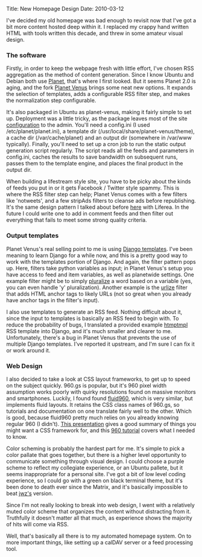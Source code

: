 Title: New Homepage Design
Date: 2010-03-12

I've decided my old homepage was bad enough to revisit now that I've got a bit
more content hosted deep within it. I replaced my crappy hand written HTML
with tools written this decade, and threw in some amateur visual design.

### The software

Firstly, in order to keep the webpage fresh with little effort, I've chosen
RSS aggregation as the method of content generation. Since I know Ubuntu and
Debian both use [Planet][1], that's where I first looked. But it seems Planet
2.0 is aging, and the fork [Planet Venus][2] brings some neat new options. It
expands the selection of templates, adds a configurable RSS filter step, and
makes the normalization step configurable.

It's also packaged in Ubuntu as planet-venus, making it fairly simple to set
up. Deployment was a little tricky, as the package leaves most of the site
[configuration][3] to the admin. You'll need a config.ini (I used
/etc/planet/planet.ini), a template dir (/usr/local/share/planet-venus/theme),
a cache dir (/var/cache/planet) and an output dir (somewhere in /var/www
typically). Finally, you'll need to set up a cron job to run the static output
generation script regularly. The script reads all the feeds and parameters in
config.ini, caches the results to save bandwidth on subsequent runs, passes
them to the template engine, and places the final product in the output dir.

When building a lifestream style site, you have to be picky about the kinds of
feeds you put in or it gets Facebook / Twitter style spammy. This is where the
RSS filter step can help; Planet Venus comes with a few filters like
'notweets', and a few stripAds filters to cleanse ads before republishing.
It's the same design pattern I talked about before [here][4] with Liferea. In
the future I could write one to add in comment feeds and then filter out
everything that fails to meet some strong quality criteria.

### Output templates

Planet Venus's real selling point to me is using [Django templates][5]. I've
been meaning to learn Django for a while now, and this is a pretty good way to
work with the templates portion of Django. And again, the filter pattern pops
up. Here, filters take python variables as input; in Planet Venus's setup you
have access to feed and item variables, as well as planetwide settings. One
example filter might be to simply [pluralize][6] a word based on a variable
(yes, you can even handle 'y' pluralization). Another example is the
[urlize][7] filter that adds HTML anchor tags to likely URLs (not so great
when you already have anchor tags in the filter's input).

I also use templates to generate an RSS feed. Nothing difficult about it,
since the input to templates is basically an RSS feed to begin with. To reduce
the probability of bugs, I translated a provided example [htmptmpl][8] RSS
template into Django, and it's much smaller and clearer to me. Unfortunately,
there's a bug in Planet Venus that prevents the use of multiple Django
templates. I've reported it upstream, and I'm sure I can fix it or work around
it.

### Web Design

I also decided to take a look at CSS layout frameworks, to get up to speed on
the subject quickly. 960.gs is popular, but it's 960 pixel width assumption
works poorly with quirky resolutions found on massive monitors and
smartphones. Luckily, I found found [fluid960][9], which is very similar, but
implements fluid layouts. It retains the CSS class names of 960.gs, so
tutorials and documentation on one translate fairly well to the other. Which
is good, because fluid960 pretty much relies on you already knowing regular
960 (I didn't). [This presentation][10] gives a good summary of things you
might want a CSS framework for, and this [ 960 tutorial][11] covers what I
needed to know.

Color scheming is probably the hardest part for me. It's simple to pick a
color pallate that goes together, but there is a higher level opportunity to
communicate something through visual design. I could choose a purple scheme to
reflect my collegiate experience, or an Ubuntu pallete, but it seems
inappropriate for a personal site. I've got a bit of low level coding
experience, so I could go with a green on black terminal theme, but it's been
done to death ever since the Matrix, and it's basically impossible to beat
[jwz's][12] version.

Since I'm not really looking to break into web design, I went with a
relatively muted color scheme that organizes the content without distracting
from it. Truthfully it doesn't matter all that much, as experience shows the
majority of hits will come via RSS.

Well, that's basically all there is to my automated homepage system. On to
more important things, like setting up a calDAV server or a feed processing
tool.

   [1]: http://www.planetplanet.org/

   [2]: http://intertwingly.net/code/venus/

   [3]: http://intertwingly.net/code/venus/docs/config.html

   [4]: http://pwnguin.net/fun-and-profit-with-liferea-conversion-filters.html

   [5]: http://www.djangoproject.com/documentation/templates/

   [6]: http://docs.djangoproject.com/en/dev/ref/templates/builtins/#pluralize

   [7]: http://docs.djangoproject.com/en/dev/ref/templates/builtins/#urlize

   [8]: http://htmltmpl.sourceforge.net/

   [9]: http://www.designinfluences.com/fluid960gs/

   [10]: http://vimeo.com/7530607

   [11]: http://net.tutsplus.com/videos/screencasts/a-detailed-look-at-the-960-css-framework/

   [12]: http://www.jwz.org/

